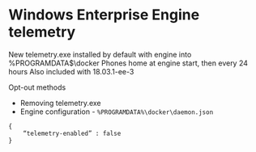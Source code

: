# Windows Enterprise Engine telemetry

New telemetry.exe installed by default with engine into %PROGRAMDATA$\docker
Phones home at engine start, then every 24 hours
Also included with 18.03.1-ee-3

Opt-out methods
* Removing telemetry.exe
* Engine configuration - `%PROGRAMDATA%\docker\daemon.json`

```
{
	“telemetry-enabled” : false
}
```
